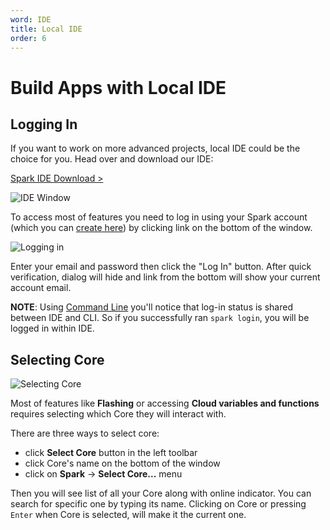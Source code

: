 ```yaml
---
word: IDE
title: Local IDE
order: 6
---
```


Build Apps with Local IDE
===

Logging In
---
If you want to work on more advanced projects, local IDE could be the choice for you. Head over and download our IDE:

[Spark IDE Download >](https://www.spark.io/ide)

![IDE Window]({{assets}}/images/ide-window.jpg)

To access most of features you need to log in using your Spark account (which you can [create here](https://www.spark.io/signup)) by clicking link on the bottom of the window.

![Logging in]({{assets}}/images/ide-log-in.jpg)

Enter your email and password then click the "Log In" button. After quick verification, dialog will hide and link from the bottom will show your current account email.

**NOTE**: Using [Command Line](/cli) you'll notice that log-in status is shared between IDE and CLI. So if you successfully ran `spark login`, you will be logged in within IDE.

Selecting Core
---

![Selecting Core]({{assets}}/images/ide-select-core.jpg)

Most of features like **Flashing** or accessing **Cloud variables and functions** requires selecting which Core they will interact with.

There are three ways to select core:

* click **Select Core** button in the left toolbar
* click Core's name on the bottom of the window
* click on **Spark** -> **Select Core...** menu

Then you will see list of all your Core along with online indicator. You can search for specific one by typing its name. Clicking on Core or pressing `Enter` when Core is selected, will make it the current one.
